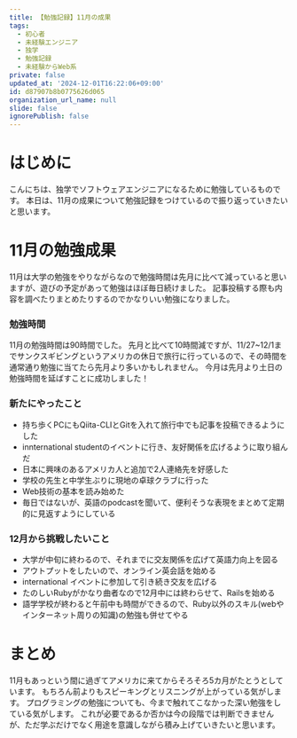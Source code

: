 ```yaml
---
title: 【勉強記録】11月の成果
tags:
  - 初心者
  - 未経験エンジニア
  - 独学
  - 勉強記録
  - 未経験からWeb系
private: false
updated_at: '2024-12-01T16:22:06+09:00'
id: d87907b8b0775626d065
organization_url_name: null
slide: false
ignorePublish: false
---
```

# はじめに
こんにちは、独学でソフトウェアエンジニアになるために勉強しているものです。
本日は、11月の成果について勉強記録をつけているので振り返っていきたいと思います。

# 11月の勉強成果
11月は大学の勉強をやりながらなので勉強時間は先月に比べて減っていると思いますが、遊びの予定があって勉強はほぼ毎日続けました。
記事投稿する際も内容を調べたりまとめたりするのでかなりいい勉強になりました。

### 勉強時間
11月の勉強時間は90時間でした。
先月と比べて10時間減ですが、11/27~12/1までサンクスギビングというアメリカの休日で旅行に行っているので、その時間を通常通り勉強に当てたら先月より多いかもしれません。
今月は先月より土日の勉強時間を延ばすことに成功しました！

### 新たにやったこと
* 持ち歩くPCにもQiita-CLIとGitを入れて旅行中でも記事を投稿できるようにした
* innternational studentのイベントに行き、友好関係を広げるように取り組んだ
* 日本に興味のあるアメリカ人と追加で2人連絡先を好感した
* 学校の先生と中学生ぶりに現地の卓球クラブに行った
*  Web技術の基本を読み始めた
* 毎日ではないが、英語のpodcastを聞いて、便利そうな表現をまとめて定期的に見返すようにしている

### 12月から挑戦したいこと
* 大学が中旬に終わるので、それまでに交友関係を広げて英語力向上を図る
* アウトプットをしたいので、オンライン英会話を始める
* international イベントに参加して引き続き交友を広げる
* たのしいRubyがかなり曲者なので12月中には終わらせて、Railsを始める
* 語学学校が終わると午前中も時間ができるので、Ruby以外のスキル(webやインターネット周りの知識)の勉強も併せてやる

# まとめ
11月もあっという間に過ぎてアメリカに来てからそろそろ5カ月がたとうとしています。
もちろん前よりもスピーキングとリスニングが上がっている気がします。
プログラミングの勉強についても、今まで触れてこなかった深い勉強をしている気がします。
これが必要であるか否かは今の段階では判断できませんが、ただ学ぶだけでなく用途を意識しながら積み上げていきたいと思います。
